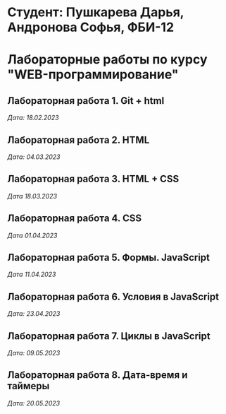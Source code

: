 # Студент: Пушкарева Дарья, Андронова Софья, ФБИ-12

# Лабораторные работы по курсу "WEB-программирование"

## Лабораторная работа 1. Git + html

*Дата: 18.02.2023*

## Лабораторная работа 2. HTML

*Дата: 04.03.2023*

## Лабораторная работа 3. HTML + CSS

*Дата 18.03.2023*

## Лабораторная работа 4. CSS

*Дата 01.04.2023*

## Лабораторная работа 5. Формы. JavaScript

*Дата 11.04.2023*

## Лабораторная работа 6. Условия в JavaScript

*Дата: 23.04.2023*

## Лабораторная работа 7. Циклы в JavaScript

*Дата: 09.05.2023*

## Лабораторная работа 8. Дата-время и таймеры

*Дата: 20.05.2023*
